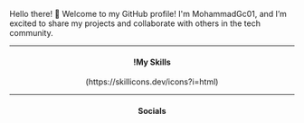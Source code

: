 Hello there! 👋
Welcome to my GitHub profile! I'm MohammadGc01, and I’m excited to share my projects and collaborate with others in the tech community.

<!--🔭 I’m currently working on:
Developing web applications using HTML, CSS, and JavaScript.
Building backend services with Node.js and MySQL.
🌱 I’m currently learning:
Advanced concepts in JavaScript and exploring React for frontend development.
Enhancing my skills in Bootstrap for responsive design.
👯 I’m looking to collaborate on:
Open-source projects that involve web development.
Any innovative ideas that can benefit from my skill set!
🤔 I’m looking for help with:
Best practices in Node.js and MySQL integration.
Improving my knowledge in API development.
💬 Ask me about:
Web development techniques and best practices.
My experiences with different frameworks and libraries.
📫 How to reach me:
You can contact me via my email or connect with me on LinkedIn.
😄 Pronouns:
He/Him
⚡ Fun fact:
I love exploring new technologies and am always on the lookout for interesting coding challenges!
-->

<hr>
<div align="center">
  <h4>!My Skills</h4>
(https://skillicons.dev/icons?i=html)
</div>



<hr>
<div align="center">
  <h4>Socials</h4>
  <a href="#"></a>
</div>
